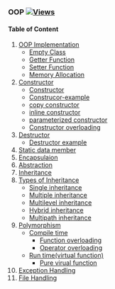 ### OOP          [![Views](https://hits.seeyoufarm.com/api/count/incr/badge.svg?url=https%3A%2F%2Fgithub.com%2Fprashantjagtap2909%2FOOP&count_bg=%2379C83D&title_bg=%23555555&icon=&icon_color=%23E7E7E7&title=Views&edge_flat=false)](https://hits.seeyoufarm.com)


#### Table of Content
1. [OOP Implementation]()
     - [Empty Class]()
     - [Getter Function]()
     - [Setter Function]()
     - [Memory Allocation]()
2. [Constructor]()
     - [Constructor]()
     - [Construcor-example]()
     - [copy constructor]()
     - [inline constructor]()
     - [parameterized constructor]()
     - [Constructor overloading]()
3. [Destructor]()
     - [Destructor example]()
4. [Static data member]()
5. [Encapsulaion]()
6. [Abstraction]()
7. [Inheritance]()
8. [Types of Inheritance]()
    - [Single inheritance]()
    - [Multiple inheritance]()
    - [Multilevel inheritance]()
    - [Hybrid inheritance]()
    - [Multipath inheritance]()
9. [Polymorphism]()
     - [Compile time]()
        - [Function overloading]()
        - [Operator overloading]()
     - [Run time(virtual function)]()
        - [Pure virual function]()
10. [Exception Handling]()
11. [File Handling]() 
